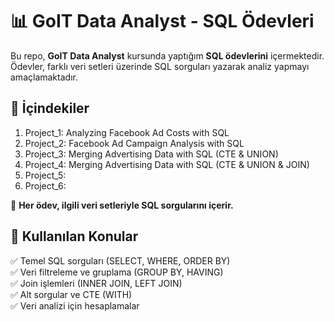 # 📊 GoIT Data Analyst - SQL Ödevleri  

Bu repo, **GoIT Data Analyst** kursunda yaptığım **SQL ödevlerini** içermektedir.  
Ödevler, farklı veri setleri üzerinde SQL sorguları yazarak analiz yapmayı amaçlamaktadır.  

## 📌 İçindekiler  

1. Project_1: Analyzing Facebook Ad Costs with SQL
2. Project_2: Facebook Ad Campaign Analysis with SQL
3. Project_3: Merging Advertising Data with SQL (CTE & UNION)
4. Project_4: Merging Advertising Data with SQL (CTE & UNION & JOIN)
5. Project_5:
6. Project_6:

🚀 **Her ödev, ilgili veri setleriyle SQL sorgularını içerir.**  

## 📌 Kullanılan Konular  
✅ Temel SQL sorguları (SELECT, WHERE, ORDER BY)  
✅ Veri filtreleme ve gruplama (GROUP BY, HAVING)  
✅ Join işlemleri (INNER JOIN, LEFT JOIN)  
✅ Alt sorgular ve CTE (WITH)  
✅ Veri analizi için hesaplamalar  
